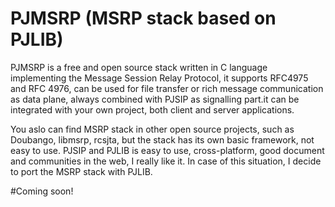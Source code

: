 # PJMSRP (MSRP stack based on PJLIB)

PJMSRP is a free and open source stack written in C language implementing the Message Session Relay Protocol, it supports RFC4975 and RFC 4976, can be used for file transfer or rich message communication as data plane, always combined with PJSIP as signalling part.it can be integrated with your own project, both client and server applications.

You aslo can find MSRP stack in other open source projects, such as Doubango, libmsrp, rcsjta, but the stack has its own basic framework, not easy to use.
PJSIP and PJLIB is easy to use, cross-platform, good document and communities in the web, I really like it.
In case of this situation, I decide to port the MSRP stack with PJLIB.

#Coming soon! 

